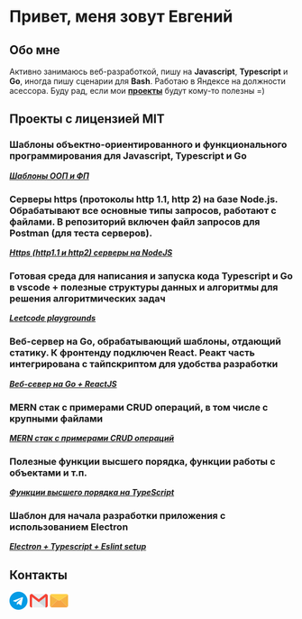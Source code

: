 # Привет, меня зовут Евгений

## Обо мне

Активно занимаюсь веб-разработкой, пишу на **Javascript**, **Typescript** и **Go**, иногда пишу сценарии для **Bash**. Работаю в Яндексе на должности асессора. Буду рад, если мои **[проекты](https://github.com/evgenylyozin#%D0%BF%D1%80%D0%BE%D0%B5%D0%BA%D1%82%D1%8B-%D1%81-%D0%BB%D0%B8%D1%86%D0%B5%D0%BD%D0%B7%D0%B8%D0%B5%D0%B9-mit)** будут кому-то полезны =)

## Проекты с лицензией MIT

### Шаблоны объектно-ориентированного и функционального программирования для Javascript, Typescript и Go
***[Шаблоны ООП и ФП](https://github.com/evgenylyozin/patterns)***
### Серверы https (протоколы http 1.1, http 2) на базе Node.js. Обрабатывают все основные типы запросов, работают с файлами. В репозиторий включен файл запросов для Postman (для теста серверов). 
***[Https (http1.1 и http2) серверы на NodeJS](https://github.com/evgenylyozin/nodejs-https-servers)***
### Готовая среда для написания и запуска кода Typescript и Go в vscode + полезные структуры данных и алгоритмы для решения алгоритмических задач
***[Leetcode playgrounds](https://github.com/evgenylyozin/leetcode-playgrounds)***
### Веб-сервер на Go, обрабатывающий шаблоны, отдающий статику. К фронтенду подключен React. Реакт часть интегрирована с тайпскриптом для удобства разработки
***[Веб-север на Go + ReactJS](https://github.com/evgenylyozin/go-server-with-react)***
### MERN стак с примерами CRUD операций, в том числе с крупными файлами
***[MERN стак с примерами CRUD операций](https://github.com/evgenylyozin/generic-mern-app)***
### Полезные функции высшего порядка, функции работы с объектами и т.п.
***[Функции высшего порядка на TypeScript](https://github.com/evgenylyozin/js-utilities)***
### Шаблон для начала разработки приложения с использованием Electron
***[Electron + Typescript + Eslint setup](https://github.com/evgenylyozin/electron-typescript-eslint-setup)***

## Контакты

[![телеграм](./icons/telegram.png)](https://t.me/evgenylyozindev)
[![gmail](./icons/gmail.png)](mailto:evgenylyozindev@gmail.com)
[![yandex mail](./icons/email.png)](mailto:evgenylyozindev@yandex.ru)
